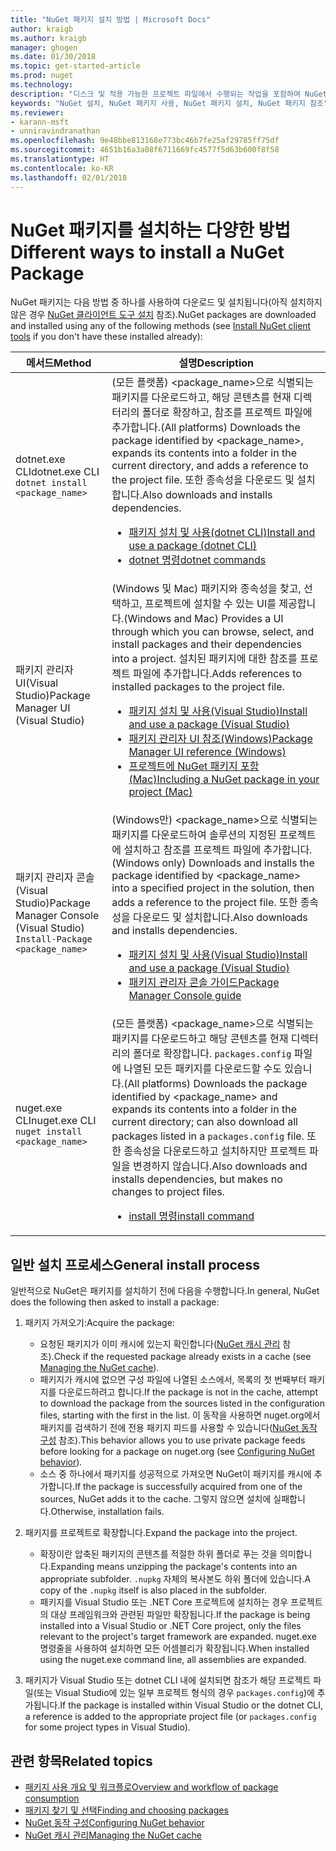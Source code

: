```yaml
---
title: "NuGet 패키지 설치 방법 | Microsoft Docs"
author: kraigb
ms.author: kraigb
manager: ghogen
ms.date: 01/30/2018
ms.topic: get-started-article
ms.prod: nuget
ms.technology: 
description: "디스크 및 적용 가능한 프로젝트 파일에서 수행되는 작업을 포함하여 NuGet 패키지를 프로젝트에 설치하는 프로세스를 설명합니다."
keywords: "NuGet 설치, NuGet 패키지 사용, NuGet 패키지 설치, NuGet 패키지 참조"
ms.reviewer:
- karann-msft
- unniravindranathan
ms.openlocfilehash: 9e48bbe813168e773bc46b7fe25af29785ff75df
ms.sourcegitcommit: 4651b16a3a08f6711669fc4577f5d63b600f8f58
ms.translationtype: HT
ms.contentlocale: ko-KR
ms.lasthandoff: 02/01/2018
---
```

# <a name="different-ways-to-install-a-nuget-package"></a><span data-ttu-id="58808-104">NuGet 패키지를 설치하는 다양한 방법</span><span class="sxs-lookup"><span data-stu-id="58808-104">Different ways to install a NuGet Package</span></span>

<span data-ttu-id="58808-105">NuGet 패키지는 다음 방법 중 하나를 사용하여 다운로드 및 설치됩니다(아직 설치하지 않은 경우 [NuGet 클라이언트 도구 설치](../install-nuget-client-tools.md) 참조).</span><span class="sxs-lookup"><span data-stu-id="58808-105">NuGet packages are downloaded and installed using any of the following methods (see [Install NuGet client tools](../install-nuget-client-tools.md) if you don't have these installed already):</span></span>

| <span data-ttu-id="58808-106">메서드</span><span class="sxs-lookup"><span data-stu-id="58808-106">Method</span></span> | <span data-ttu-id="58808-107">설명</span><span class="sxs-lookup"><span data-stu-id="58808-107">Description</span></span> |
| --- | --- |
| <span data-ttu-id="58808-108">dotnet.exe CLI</span><span class="sxs-lookup"><span data-stu-id="58808-108">dotnet.exe CLI</span></span><br/>`dotnet install <package_name>` | <span data-ttu-id="58808-109">(모든 플랫폼) \<package_name\>으로 식별되는 패키지를 다운로드하고, 해당 콘텐츠를 현재 디렉터리의 폴더로 확장하고, 참조를 프로젝트 파일에 추가합니다.</span><span class="sxs-lookup"><span data-stu-id="58808-109">(All platforms) Downloads the package identified by \<package_name\>, expands its contents into a folder in the current directory, and adds a reference to the project file.</span></span> <span data-ttu-id="58808-110">또한 종속성을 다운로드 및 설치합니다.</span><span class="sxs-lookup"><span data-stu-id="58808-110">Also downloads and installs dependencies.</span></span><ul><li>[<span data-ttu-id="58808-111">패키지 설치 및 사용(dotnet CLI)</span><span class="sxs-lookup"><span data-stu-id="58808-111">Install and use a package (dotnet CLI)</span></span>](../quickstart/install-and-use-a-package-using-the-dotnet-cli.md)</li><li>[<span data-ttu-id="58808-112">dotnet 명령</span><span class="sxs-lookup"><span data-stu-id="58808-112">dotnet commands</span></span>](../tools/dotnet-commands.md)</li></ul> |
| <span data-ttu-id="58808-113">패키지 관리자 UI(Visual Studio)</span><span class="sxs-lookup"><span data-stu-id="58808-113">Package Manager UI (Visual Studio)</span></span> | <span data-ttu-id="58808-114">(Windows 및 Mac) 패키지와 종속성을 찾고, 선택하고, 프로젝트에 설치할 수 있는 UI를 제공합니다.</span><span class="sxs-lookup"><span data-stu-id="58808-114">(Windows and Mac) Provides a UI through which you can browse, select, and install packages and their dependencies into a project.</span></span> <span data-ttu-id="58808-115">설치된 패키지에 대한 참조를 프로젝트 파일에 추가합니다.</span><span class="sxs-lookup"><span data-stu-id="58808-115">Adds references to installed packages to the project file.</span></span><ul><li>[<span data-ttu-id="58808-116">패키지 설치 및 사용(Visual Studio)</span><span class="sxs-lookup"><span data-stu-id="58808-116">Install and use a package (Visual Studio)</span></span>](../quickstart/install-and-use-a-package-in-visual-studio.md)</li><li>[<span data-ttu-id="58808-117">패키지 관리자 UI 참조(Windows)</span><span class="sxs-lookup"><span data-stu-id="58808-117">Package Manager UI reference (Windows)</span></span>](../tools/package-manager-ui.md)</li><li>[<span data-ttu-id="58808-118">프로젝트에 NuGet 패키지 포함(Mac)</span><span class="sxs-lookup"><span data-stu-id="58808-118">Including a NuGet package in your project (Mac)</span></span>](/visualstudio/mac/nuget-walkthrough)</li></ul> |
| <span data-ttu-id="58808-119">패키지 관리자 콘솔(Visual Studio)</span><span class="sxs-lookup"><span data-stu-id="58808-119">Package Manager Console (Visual Studio)</span></span><br/>`Install-Package <package_name>` | <span data-ttu-id="58808-120">(Windows만) \<package_name\>으로 식별되는 패키지를 다운로드하여 솔루션의 지정된 프로젝트에 설치하고 참조를 프로젝트 파일에 추가합니다.</span><span class="sxs-lookup"><span data-stu-id="58808-120">(Windows only) Downloads and installs the package identified by \<package_name\> into a specified project in the solution, then adds a reference to the project file.</span></span> <span data-ttu-id="58808-121">또한 종속성을 다운로드 및 설치합니다.</span><span class="sxs-lookup"><span data-stu-id="58808-121">Also downloads and installs dependencies.</span></span><ul><li>[<span data-ttu-id="58808-122">패키지 설치 및 사용(Visual Studio)</span><span class="sxs-lookup"><span data-stu-id="58808-122">Install and use a package (Visual Studio)</span></span>](../quickstart/install-and-use-a-package-in-visual-studio.md)</li><li>[<span data-ttu-id="58808-123">패키지 관리자 콘솔 가이드</span><span class="sxs-lookup"><span data-stu-id="58808-123">Package Manager Console guide</span></span>](../tools/package-manager-console.md)</li></ul> |
| <span data-ttu-id="58808-124">nuget.exe CLI</span><span class="sxs-lookup"><span data-stu-id="58808-124">nuget.exe CLI</span></span><br/>`nuget install <package_name>` | <span data-ttu-id="58808-125">(모든 플랫폼) \<package_name\>으로 식별되는 패키지를 다운로드하고 해당 콘텐츠를 현재 디렉터리의 폴더로 확장합니다. `packages.config` 파일에 나열된 모든 패키지를 다운로드할 수도 있습니다.</span><span class="sxs-lookup"><span data-stu-id="58808-125">(All platforms) Downloads the package identified by \<package_name\> and expands its contents into a folder in the current directory; can also download all packages listed in a `packages.config` file.</span></span> <span data-ttu-id="58808-126">또한 종속성을 다운로드하고 설치하지만 프로젝트 파일을 변경하지 않습니다.</span><span class="sxs-lookup"><span data-stu-id="58808-126">Also downloads and installs dependencies, but makes no changes to project files.</span></span><ul><li>[<span data-ttu-id="58808-127">install 명령</span><span class="sxs-lookup"><span data-stu-id="58808-127">install command</span></span>](../tools/cli-ref-install.md)</li></ul> |

## <a name="general-install-process"></a><span data-ttu-id="58808-128">일반 설치 프로세스</span><span class="sxs-lookup"><span data-stu-id="58808-128">General install process</span></span>

<span data-ttu-id="58808-129">일반적으로 NuGet은 패키지를 설치하기 전에 다음을 수행합니다.</span><span class="sxs-lookup"><span data-stu-id="58808-129">In general, NuGet does the following then asked to install a package:</span></span>

1. <span data-ttu-id="58808-130">패키지 가져오기:</span><span class="sxs-lookup"><span data-stu-id="58808-130">Acquire the package:</span></span>
    - <span data-ttu-id="58808-131">요청된 패키지가 이미 캐시에 있는지 확인합니다([NuGet 캐시 관리](managing-the-nuget-cache.md) 참조).</span><span class="sxs-lookup"><span data-stu-id="58808-131">Check if the requested package already exists in a cache (see [Managing the NuGet cache](managing-the-nuget-cache.md)).</span></span>
    - <span data-ttu-id="58808-132">패키지가 캐시에 없으면 구성 파일에 나열된 소스에서, 목록의 첫 번째부터 패키지를 다운로드하려고 합니다.</span><span class="sxs-lookup"><span data-stu-id="58808-132">If the package is not in the cache, attempt to download the package from the sources listed in the configuration files, starting with the first in the list.</span></span> <span data-ttu-id="58808-133">이 동작을 사용하면 nuget.org에서 패키지를 검색하기 전에 전용 패키지 피드를 사용할 수 있습니다([NuGet 동작 구성](configuring-nuget-behavior.md) 참조).</span><span class="sxs-lookup"><span data-stu-id="58808-133">This behavior allows you to use private package feeds before looking for a package on nuget.org (see [Configuring NuGet behavior](configuring-nuget-behavior.md)).</span></span>
    - <span data-ttu-id="58808-134">소스 중 하나에서 패키지를 성공적으로 가져오면 NuGet이 패키지를 캐시에 추가합니다.</span><span class="sxs-lookup"><span data-stu-id="58808-134">If the package is successfully acquired from one of the sources, NuGet adds it to the cache.</span></span> <span data-ttu-id="58808-135">그렇지 않으면 설치에 실패합니다.</span><span class="sxs-lookup"><span data-stu-id="58808-135">Otherwise, installation fails.</span></span>

1. <span data-ttu-id="58808-136">패키지를 프로젝트로 확장합니다.</span><span class="sxs-lookup"><span data-stu-id="58808-136">Expand the package into the project.</span></span>
    - <span data-ttu-id="58808-137">확장이란 압축된 패키지의 콘텐츠를 적절한 하위 폴더로 푸는 것을 의미합니다.</span><span class="sxs-lookup"><span data-stu-id="58808-137">Expanding means unzipping the package's contents into an appropriate subfolder.</span></span> <span data-ttu-id="58808-138">`.nupkg` 자체의 복사본도 하위 폴더에 있습니다.</span><span class="sxs-lookup"><span data-stu-id="58808-138">A copy of the `.nupkg` itself is also placed in the subfolder.</span></span>
    - <span data-ttu-id="58808-139">패키지를 Visual Studio 또는 .NET Core 프로젝트에 설치하는 경우 프로젝트의 대상 프레임워크와 관련된 파일만 확장됩니다.</span><span class="sxs-lookup"><span data-stu-id="58808-139">If the package is being installed into a Visual Studio or .NET Core project, only the files relevant to the project's target framework are expanded.</span></span> <span data-ttu-id="58808-140">nuget.exe 명령줄을 사용하여 설치하면 모든 어셈블리가 확장됩니다.</span><span class="sxs-lookup"><span data-stu-id="58808-140">When installed using the nuget.exe command line, all assemblies are expanded.</span></span>

1. <span data-ttu-id="58808-141">패키지가 Visual Studio 또는 dotnet CLI 내에 설치되면 참조가 해당 프로젝트 파일(또는 Visual Studio에 있는 일부 프로젝트 형식의 경우 `packages.config`)에 추가됩니다.</span><span class="sxs-lookup"><span data-stu-id="58808-141">If the package is installed within Visual Studio or the dotnet CLI, a reference is added to the appropriate project file (or `packages.config` for some project types in Visual Studio).</span></span>

## <a name="related-topics"></a><span data-ttu-id="58808-142">관련 항목</span><span class="sxs-lookup"><span data-stu-id="58808-142">Related topics</span></span>

- [<span data-ttu-id="58808-143">패키지 사용 개요 및 워크플로</span><span class="sxs-lookup"><span data-stu-id="58808-143">Overview and workflow of package consumption</span></span>](../consume-packages/overview-and-workflow.md)
- [<span data-ttu-id="58808-144">패키지 찾기 및 선택</span><span class="sxs-lookup"><span data-stu-id="58808-144">Finding and choosing packages</span></span>](../consume-packages/finding-and-choosing-packages.md)
- [<span data-ttu-id="58808-145">NuGet 동작 구성</span><span class="sxs-lookup"><span data-stu-id="58808-145">Configuring NuGet behavior</span></span>](../consume-packages/configuring-nuget-behavior.md)
- [<span data-ttu-id="58808-146">NuGet 캐시 관리</span><span class="sxs-lookup"><span data-stu-id="58808-146">Managing the NuGet cache</span></span>](managing-the-nuget-cache.md)
